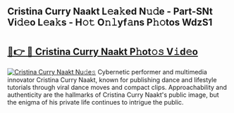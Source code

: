## Cristina Curry Naakt L𝚎a𝚔ed N𝚞𝚍e - Part-SNt Vi𝚍𝚎o L𝚎a𝚔s - H𝚘𝚝 O𝚗𝚕yf𝚊ns P𝚑𝚘tos WdzS1

# <h2><a href="http://kfc761.oniu.top/?m=Cristina+Curry+Naakt">🔗👉 🔴 Cristina Curry Naakt P𝚑ot𝚘𝚜 V𝚒d𝚎o</a></h2>

[![Cristina Curry Naakt Nu𝚍e𝚜](https://i.imgur.com/0qMVB7G.gif)](http://kfc761.oniu.top/?m=Cristina+Curry+Naakt)
Cybernetic performer and multimedia innovator Cristina Curry Naakt, known for publishing dance and lifestyle tutorials through viral dance moves and compact clips. Approachability and authenticity are the hallmarks of Cristina Curry Naakt's public image, but the enigma of his private life continues to intrigue the public.  
